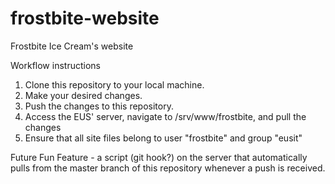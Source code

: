 # frostbite-website
Frostbite Ice Cream's website

Workflow instructions
1) Clone this repository to your local machine.
2) Make your desired changes.
3) Push the changes to this repository.
4) Access the EUS' server, navigate to /srv/www/frostbite, and pull the changes
5) Ensure that all site files belong to user "frostbite" and group "eusit"

Future Fun Feature - a script (git hook?) on the server that automatically pulls from the master branch of this repository whenever a push is received.
